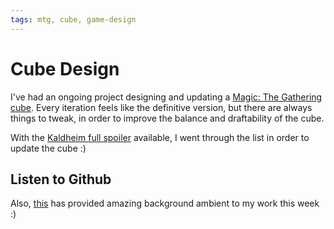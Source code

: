 ```yaml
---
tags: mtg, cube, game-design
---
```


# Cube Design

I've had an ongoing project designing and updating a [Magic: The Gathering cube](http://cubecobra.com/cube/overview/modernclassics). Every iteration feels like the definitive version, but there are always things to tweak, in order to improve the balance and draftability of the cube.

With the [Kaldheim full spoiler](https://scryfall.com/sets/khm?order=set&as=grid) available, I went through the list in order to update the cube :)

## Listen to Github

Also, [this](https://github.audio/) has provided amazing background ambient to my work this week :)
